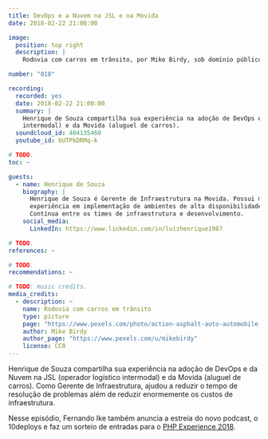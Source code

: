 ```yaml
---
title: DevOps e a Nuvem na JSL e na Movida
date: 2018-02-22 21:00:00

image:
  position: top right
  description: |
    Rodovia com carros em trânsito, por Mike Birdy, sob domínio público.

number: "018"

recording:
  recorded: yes
  date: 2018-02-22 21:00:00
  summary: |
    Henrique de Souza compartilha sua experiência na adoção de DevOps e da Nuvem na JSL (operador logístico
    intermodal) e da Movida (aluguel de carros).
  soundcloud_id: 404135460
  youtube_id: bUTPkDRMq-k

# TODO.
toc: ~

guests:
  - name: Henrique de Souza
    biography: |
      Henrique de Souza é Gerente de Infraestrutura na Movida. Possui mais de 10 anos de experiência em TI, com vasta
      experiência em implementação de ambientes de alta disponibilidade, utilizando práticas DevOps com Integração
      Contínua entre os times de infraestrutura e desenvolvimento.
    social_media:
      LinkedIn: https://www.linkedin.com/in/luizhenrique1987

# TODO.
references: ~

# TODO.
recommendations: ~

# TODO: music credits.
media_credits:
  - description: ~
    name: Rodovia com carros em trânsito
    type: picture
    page: "https://www.pexels.com/photo/action-asphalt-auto-automobile-170286"
    author: Mike Birdy
    author_page: "https://www.pexels.com/u/mikebirdy"
    license: CC0
---
```


Henrique de Souza compartilha sua experiência na adoção de DevOps e da Nuvem na JSL (operador logístico intermodal) e
da Movida (aluguel de carros). Como Gerente de Infraestrutura, ajudou a reduzir o tempo de resolução de problemas além
de reduzir enormemente os custos de infraestrutura.

Nesse episódio, Fernando Ike também anuncia a estreia do novo podcast, o 10deploys e faz um sorteio de entradas para o
[PHP Experience 2018][#phpexperience-2018].

[#phpexperience-2018]: https://eventos.imasters.com.br/phpexperience/
